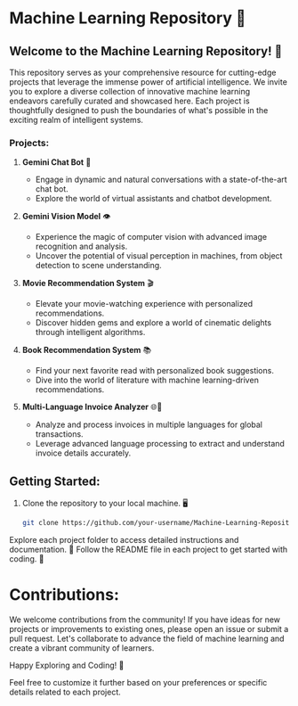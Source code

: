 # Machine Learning Repository 🤖

## Welcome to the Machine Learning Repository! 🚀

This repository serves as your comprehensive resource for cutting-edge projects that leverage the immense power of artificial intelligence. We invite you to explore a diverse collection of innovative machine learning endeavors carefully curated and showcased here. Each project is thoughtfully designed to push the boundaries of what's possible in the exciting realm of intelligent systems.

### Projects:

1. **Gemini Chat Bot** 💬
   - Engage in dynamic and natural conversations with a state-of-the-art chat bot.
   - Explore the world of virtual assistants and chatbot development.

2. **Gemini Vision Model** 👁️
   - Experience the magic of computer vision with advanced image recognition and analysis.
   - Uncover the potential of visual perception in machines, from object detection to scene understanding.

3. **Movie Recommendation System** 🎬
   - Elevate your movie-watching experience with personalized recommendations.
   - Discover hidden gems and explore a world of cinematic delights through intelligent algorithms.

4. **Book Recommendation System** 📚
   - Find your next favorite read with personalized book suggestions.
   - Dive into the world of literature with machine learning-driven recommendations.

5. **Multi-Language Invoice Analyzer** 🌐🧾
   - Analyze and process invoices in multiple languages for global transactions.
   - Leverage advanced language processing to extract and understand invoice details accurately.

## Getting Started:

1. Clone the repository to your local machine. 🖥️
   ```sh
   git clone https://github.com/your-username/Machine-Learning-Repository.git
   ```

Explore each project folder to access detailed instructions and documentation. 📂
Follow the README file in each project to get started with coding. 📝

# Contributions:
We welcome contributions from the community! If you have ideas for new projects or improvements to existing ones, please open an issue or submit a pull request. Let's collaborate to advance the field of machine learning and create a vibrant community of learners.

Happy Exploring and Coding! 🚀


Feel free to customize it further based on your preferences or specific details related to each project.
